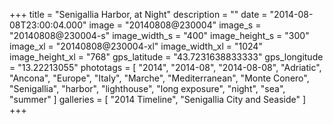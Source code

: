 +++
title = "Senigallia Harbor, at Night"
description = ""
date = "2014-08-08T23:00:04.000"
image = "20140808@230004"
image_s = "20140808@230004-s"
image_width_s = "400"
image_height_s = "300"
image_xl = "20140808@230004-xl"
image_width_xl = "1024"
image_height_xl = "768"
gps_latitude = "43.7231638833333"
gps_longitude = "13.22213055"
phototags = [ "2014", "2014-08", "2014-08-08", "Adriatic", "Ancona", "Europe", "Italy", "Marche", "Mediterranean", "Monte Conero", "Senigallia", "harbor", "lighthouse", "long exposure", "night", "sea", "summer" ]
galleries = [ "2014 Timeline", "Senigallia City and Seaside" ]
+++
